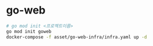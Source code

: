 # go-web

```sh
# go mod init <프로젝트이름>
go mod init goweb
docker-compose -f asset/go-web-infra/infra.yaml up -d

```
